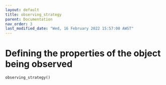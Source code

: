 ```yaml
---
layout: default
title: observing_strategy
parent: Documentation
nav_order: 3
last_modified_date: "Wed, 16 February 2022 15:57:00 AWST"
---
```


# Defining the properties of the object being observed

`observing_strategy()`